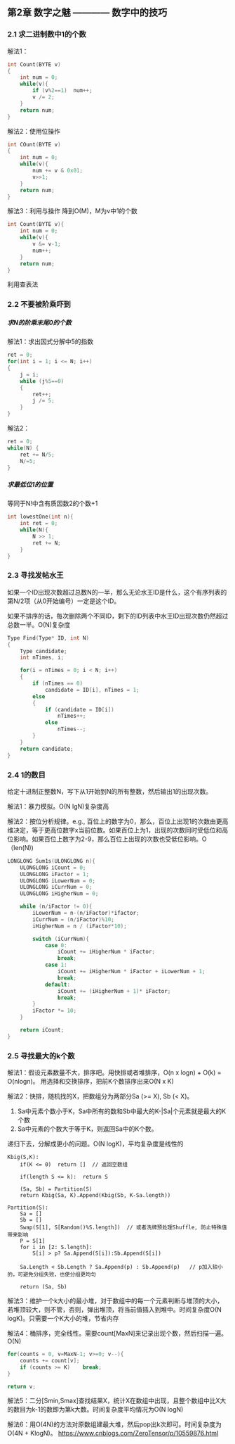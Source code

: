 ## 第2章 数字之魅 ———— 数字中的技巧

### 2.1 求二进制数中1的个数

解法1：
```cpp
int Count(BYTE v)
{
    int num = 0;
    while(v){
        if (v%2==1)  num++;
        v /= 2;
    }
    return num;
}
```

解法2：使用位操作

```cpp
int COunt(BYTE v)
{
    int num = 0;
    while(v){
        num += v & 0x01;
        v>>1;
    }
    return num;
}

```
解法3：利用与操作
降到O(M)，M为v中1的个数
```cpp
int Count(BYTE v){
    int num = 0;
    while(v){
        v &= v-1;
        num++;
    }
    return num;
}
```

利用查表法

### 2.2 不要被阶乘吓到

##### 求N的阶乘末尾0的个数

解法1：求出因式分解中5的指数

```cpp
ret = 0;
for(int i = 1; i <= N; i++)
{
    j = i;
    while (j%5==0)
    {
        ret++;
        j /= 5;
    }
}
```

解法2：
```cpp
ret = 0;
while(N) {
    ret += N/5;
    N/=5;
}
```

##### 求最低位1的位置

等同于N!中含有质因数2的个数+1

```cpp
int lowestOne(int n){
    int ret = 0;
    while(N){
        N >> 1;
        ret += N;
    }
}
```

### 2.3 寻找发帖水王

如果一个ID出现次数超过总数N的一半，那么无论水王ID是什么，这个有序列表的第N/2项（从0开始编号）一定是这个ID。

如果不排序的话，每次删除两个不同ID，剩下的ID列表中水王ID出现次数仍然超过总数一半。O(N)复杂度

```cpp
Type Find(Type* ID, int N)
{
    Type candidate;
    int nTimes, i;

    for(i = nTimes = 0; i < N; i++)
    {
        if (nTimes == 0)
            candidate = ID[i], nTimes = 1;
        else
        {
            if (candidate = ID[i])
                nTimes++;
            else
                nTimes--;
        }
    }
    return candidate;
}
```

### 2.4 1的数目

给定十进制正整数N，写下从1开始到N的所有整数，然后输出1的出现次数。

解法1：暴力模拟。O(N lgN)复杂度高

解法2：按位分析规律。e.g., 百位上的数字为0，那么，百位上出现1的次数由更高维决定，等于更高位数字x当前位数。如果百位上为1，出现的次数同时受低位和高位影响。如果百位上数字为2-9，那么百位上出现的次数也受低位影响。O（len(N))

```cpp
LONGLONG Sum1s(ULONGLONG n){
    ULONGLONG iCount = 0;
    ULONGLONG iFactor = 1;
    ULONGLONG iLowerNum = 0;
    ULONGLONG iCurrNum = 0;
    ULONGLONG iHigherNum = 0;

    while (n/iFactor != 0){
        iLowerNum = n-(n/iFactor)*ifactor;
        iCurrNum = (n/iFactor)%10;
        iHigherNum = n / (iFactor*10);

        switch (iCurrNum){
            case 0:
                iCount += iHigherNum * iFactor;
                break;
            case 1:
                iCount += iHigherNum * iFactor + iLowerNum + 1;
                break;
            default:
                iCount += (iHigherNum + 1)* iFactor;
                break;
        }
        iFactor *= 10;
    }

    return iCount;
}
```

###  2.5 寻找最大的k个数

解法1：假设元素数量不大，排序吧。用快排或者堆排序，O(n x logn) + O(k) = O(nlogn)。
用选择和交换排序，把前K个数排序出来O(N x K) 

解法2：快排，随机找的X，把数组分为两部分Sa (>= X), Sb (< X)。

1. Sa中元素个数小于K，Sa中所有的数和Sb中最大的K-|Sa|个元素就是最大的K个数
2. Sa中元素的个数大于等于K，则返回Sa中的K个数。

递归下去，分解成更小的问题。O(N logK)，平均复杂度是线性的

```
Kbig(S,K):
    if(K <= 0)  return []  // 返回空数组

    if(length S <= k):  return S

    (Sa, Sb) = Partition(S)
    return Kbig(Sa, K).Append(Kbig(Sb, K-Sa.length))

Partition(S):
    Sa = []
    Sb = []
    Swap(S[1], S[Random()%S.length])  // 或者洗牌预处理Shuffle, 防止特殊值带来影响
    P = S[1]
    for i in [2: S.length]:
        S[i] > p? Sa.Append(S[i]):Sb.Append(S[i]) 

    Sa.Length < Sb.Length ? Sa.Append(p) : Sb.Append(p)   // p加入较小的，可避免分组失败，也使分组更均匀

    return (Sa, Sb)
```

解法3：维护一个k大小的最小堆，对于数组中的每一个元素判断与堆顶的大小，若堆顶较大，则不管，否则，弹出堆顶，将当前值插入到堆中。时间复杂度O(N logK)。只需要一个K大小的堆，节省内存

解法4：桶排序，完全线性。需要count[MaxN]来记录出现个数，然后扫描一遍。O(N)
```cpp
for(counts = 0, v=MaxN-1; v>=0; v--){
    counts += count[v];
    if (counts >= K)    break;
}

return v;
```

解法5：二分[Smin,Smax]查找结果X，统计X在数组中出现，且整个数组中比X大的数目为k-1的数即为第k大数。时间复杂度平均情况为O(N logN)

解法6：用O(4N)的方法对原数组建最大堆，然后pop出k次即可。时间复杂度为O(4N + KlogN)。
https://www.cnblogs.com/ZeroTensor/p/10559876.html

